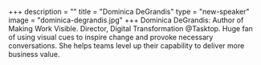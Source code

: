 +++
description = ""
title = "Dominica DeGrandis"
type = "new-speaker"
image = "dominica-degrandis.jpg"
+++
Dominica DeGrandis: Author of Making Work Visible. Director, Digital Transformation @Tasktop. Huge fan of using visual cues to inspire change and provoke necessary conversations. She helps teams level up their capability to deliver more business value.